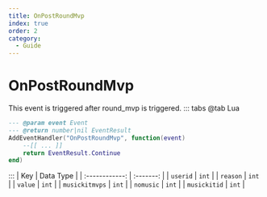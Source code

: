 ```yaml
---
title: OnPostRoundMvp
index: true
order: 2
category:
  - Guide
---
```


# OnPostRoundMvp
This event is triggered after round_mvp is triggered.
::: tabs
@tab Lua
```lua
--- @param event Event
--- @return number|nil EventResult
AddEventHandler("OnPostRoundMvp", function(event)
    --[[ ... ]]
    return EventResult.Continue
end)
```

:::
|       Key      | Data Type |
| :------------: | :-------: |
|    `userid`    |   `int`   |
|    `reason`    |   `int`   |
|     `value`    |   `int`   |
| `musickitmvps` |   `int`   |
|    `nomusic`   |   `int`   |
|  `musickitid`  |   `int`   |
